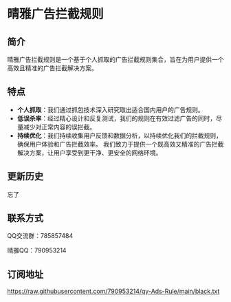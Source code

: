 # 晴雅广告拦截规则

## 简介
晴雅广告拦截规则是一个基于个人抓取的广告拦截规则集合，旨在为用户提供一个高效且精准的广告拦截解决方案。

## 特点
- **个人抓取**：我们通过抓包技术深入研究取出适合国内用户的广告规则。
- **低误杀率**：经过精心设计和反复测试，我们的规则在有效过滤广告的同时，尽量减少对正常内容的误拦截。
- **持续优化**：我们持续收集用户反馈和数据分析，以持续优化我们的拦截规则，确保用户体验和广告拦截效率。
我们致力于提供一个既高效又精准的广告拦截解决方案，让用户享受到更干净、更安全的网络环境。

## 更新历史
忘了

## 联系方式
QQ交流群：785857484

晴雅QQ：790953214

## 订阅地址
https://raw.githubusercontent.com/790953214/qy-Ads-Rule/main/black.txt